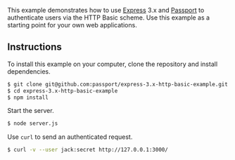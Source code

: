 This example demonstrates how to use [Express](http://expressjs.com/) 3.x and
[Passport](http://passportjs.org/) to authenticate users via the HTTP Basic
scheme.  Use this example as a starting point for your own web applications.

## Instructions

To install this example on your computer, clone the repository and install
dependencies.

```bash
$ git clone git@github.com:passport/express-3.x-http-basic-example.git
$ cd express-3.x-http-basic-example
$ npm install
```

Start the server.

```bash
$ node server.js
```

Use `curl` to send an authenticated request.

```bash
$ curl -v --user jack:secret http://127.0.0.1:3000/
```
